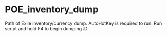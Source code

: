 # POE_inventory_dump
Path of Exile inventory/currency dump. AutoHotKey is required to run. Run script and hold F4 to begin dumping :D.

